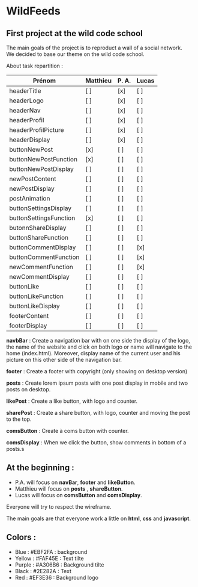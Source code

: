 # WildFeeds

## First project at the wild code school

The main goals of the project is to reproduct a wall of a social network.  
We decided to base our theme on the wild code school.


About task repartition :

| Prénom                  | Matthieu  | P. A.   | Lucas   | 
| ------                  | -------   | ------- | ------- | 
| headerTitle             | [ ]       | [x]     | [ ]     | 
| headerLogo              | [ ]       | [x]     | [ ]     | 
| headerNav               | [ ]       | [x]     | [ ]     | 
| headerProfil            | [ ]       | [x]     | [ ]     | 
| headerProfilPicture     | [ ]       | [x]     | [ ]     | 
| headerDisplay           | [ ]       | [x]     | [ ]     |
| buttonNewPost           | [x]       | [ ]     | [ ]     | 
| buttonNewPostFunction   | [x]       | [ ]     | [ ]     | 
| buttonNewPostDisplay    | [ ]       | [ ]     | [ ]     | 
| newPostContent          | [ ]       | [ ]     | [ ]     | 
| newPostDisplay          | [ ]       | [ ]     | [ ]     |
| postAnimation           | [ ]       | [ ]     | [ ]     |
| buttonSettingsDisplay   | [ ]       | [ ]     | [ ]     | 
| buttonSettingsFunction  | [x]       | [ ]     | [ ]     | 
| butonnShareDisplay      | [ ]       | [ ]     | [ ]     | 
| buttonShareFunction     | [ ]       | [ ]     | [ ]     | 
| buttonCommentDisplay    | [ ]       | [ ]     | [x]     | 
| buttonCommentFunction   | [ ]       | [ ]     | [x]     |
| newCommentFunction      | [ ]       | [ ]     | [x]     | 
| newCommentDisplay       | [ ]       | [ ]     | [ ]     |
| buttonLike              | [ ]       | [ ]     | [ ]     |
| buttonLikeFunction      | [ ]       | [ ]     | [ ]     |
| buttonLikeDisplay       | [ ]       | [ ]     | [ ]     |
| footerContent           | [ ]       | [ ]     | [ ]     | 
| footerDisplay           | [ ]       | [ ]     | [ ]     | 


**navbBar** : Create a navigation bar with on one side the display of the logo, the name of the website and click on both logo or name will navigate to the home (index.html). Moreover, display name of the current user and his picture on this other side of the navigation bar.

**footer** : Create a footer with copyright (only showing on desktop version)

**posts** : Create lorem ipsum posts with one post display in mobile and two posts on desktop.

**likePost** : Create a like button, with logo and counter.

**sharePost** : Create a share button, with logo, counter and moving the post to the top.

**comsButton** : Create à coms button with counter.

**comsDisplay** : When we click the button, show comments in bottom of a posts.s

## At the beginning :

* P.A. will focus on **navBar**, **footer** and **likeButton**.
* Matthieu will focus on **posts** , **shareButton**.
* Lucas will focus on **comsButton** and **comsDisplay**.
  
Everyone will try to respect the wireframe.

The main goals are that everyone work a little on **html**, **css** and **javascript**.

## Colors :

* Blue : #EBF2FA : background
* Yellow : #FAF45E : Text tilte
* Purple : #A306B6 : Background tilte
* Black : #2E282A : Text
* Red : #EF3E36 : Background logo
